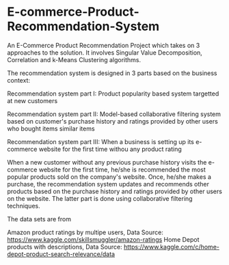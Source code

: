 # E-commerce-Product-Recommendation-System
An E-Commerce Product Recommendation Project which takes on 3 approaches to the solution. It involves Singular Value Decomposition, Correlation and k-Means Clustering algorithms.

The recommendation system is designed in 3 parts based on the business context:

Recommendation system part I: Product popularity based system targetted at new customers

Recommendation system part II: Model-based collaborative filtering system based on customer's purchase history and ratings provided by other users who bought items similar items

Recommendation system part III: When a business is setting up its e-commerce website for the first time withou any product rating

When a new customer without any previous purchase history visits the e-commerce website for the first time, he/she is recommended the most popular products sold on the company's website. Once, he/she makes a purchase, the recommendation system updates and recommends other products based on the purchase history and ratings provided by other users on the website. The latter part is done using collaborative filtering techniques.

The data sets are from

Amazon product ratings by multipe users, Data Source: https://www.kaggle.com/skillsmuggler/amazon-ratings
Home Depot products with descriptions, Data Source: https://www.kaggle.com/c/home-depot-product-search-relevance/data
